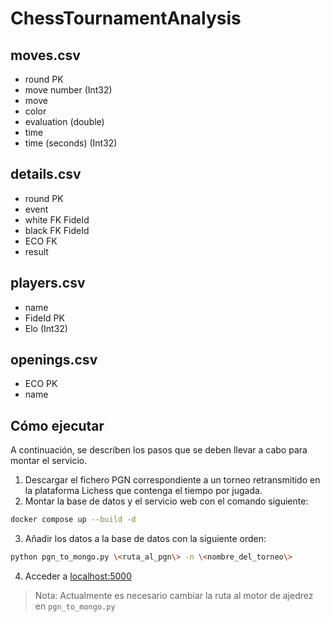 # ChessTournamentAnalysis
## moves.csv
- round PK
- move number (Int32)
- move
- color
- evaluation (double)
- time
- time (seconds) (Int32)

## details.csv
- round PK
- event
- white FK FideId
- black FK FideId
- ECO FK
- result

## players.csv
- name
- FideId PK
- Elo (Int32)

## openings.csv
- ECO PK
- name

## Cómo ejecutar
A continuación, se describen los pasos que se deben llevar a cabo para montar el servicio.
1. Descargar el fichero PGN correspondiente a un torneo retransmitido en la plataforma Lichess que contenga el tiempo por jugada.
2. Montar la base de datos y el servicio web con el comando siguiente:
```bash
docker compose up --build -d
```
3. Añadir los datos a la base de datos con la siguiente orden:
```bash
python pgn_to_mongo.py \<ruta_al_pgn\> -n \<nombre_del_torneo\> 
```
4. Acceder a [localhost:5000](http://localhost:5000/)

> Nota: Actualmente es necesario cambiar la ruta al motor de ajedrez en `pgn_to_mongo.py`

